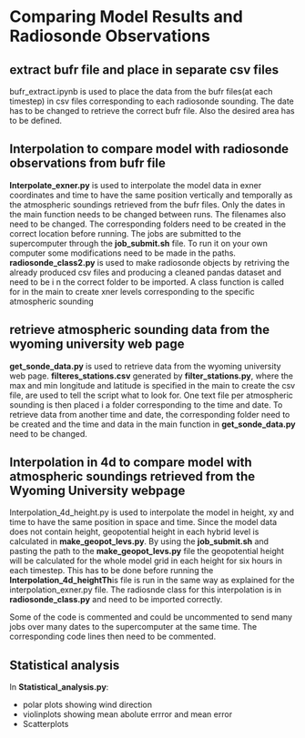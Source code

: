 # Comparing Model Results and Radiosonde Observations

## extract bufr file and place in separate csv files

bufr_extract.ipynb is used to place the data from the bufr files(at each timestep) in csv files corresponding to each radiosonde sounding. The date has to be changed to retrieve the correct bufr file. Also the desired area has to be defined.

## Interpolation to compare model with radiosonde observations from bufr file

**Interpolate_exner.py** is used to interpolate the model data in exner coordinates and time to have the same position vertically and temporally as the atmospheric soundings retrieved from the bufr files. Only the dates in the main function needs to be changed between runs. The filenames also need to be changed. The corresponding folders need to be created in the correct location before running. The jobs are submitted to the supercomputer through the **job_submit.sh** file. To run it on your own computer some modifications need to be made in the paths. **radiosonde_class2.py** is used to make radiosonde objects by retriving the already produced csv files and producing a cleaned pandas dataset and need to be i n the correct folder to be imported. A class function is called for in the main to create xner levels corresponding to the specific atmospheric sounding

##  retrieve atmospheric sounding data from the wyoming university web page

**get_sonde_data.py** is used to retrieve data from the wyoming university web page. **filteres_stations.csv** generated by **filter_stations.py**, where the max and min longitude and latitude is specified in the main to create the csv file, are used to tell the script what to look for. One text file per atmospheric sounding is then placed i a folder corresponding to the time and date. To retrieve data from another time and date, the corresponding folder need to be created and the time and data in the main function in **get_sonde_data.py** need to be changed.

## Interpolation in 4d to compare model with atmospheric soundings retrieved from the Wyoming University webpage

Interpolation_4d_height.py is used to interpolate the model in height, xy and time to have the same position in space and time. Since the model data does not contain height, geopotential height in each hybrid level is calculated in **make_geopot_levs.py**. By using the **job_submit.sh** and pasting the path to the **make_geopot_levs.py**  file the geopotential height will be calculated for the whole model grid in each height for six hours in each timestep. This has to be done before running the **Interpolation_4d_heightTh**is file is run in the same way as explained for the interpolation_exner.py file. The radiosnde class for this interpolation is in **radiosonde_class.py** and need to be imported correctly.

Some of the code is commented and could be uncommented to send many jobs over many dates to the supercomputer at the same time. The corresponding code lines then need to be commented.

## Statistical analysis

In **Statistical_analysis.py**:

- polar plots showing wind direction
- violinplots showing mean abolute errror and mean error 
- Scatterplots
